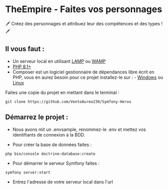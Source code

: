 # TheEmpire - Faites vos personnages 

🗡️ Créez des personnages et attribuez leur des compétences et des types ! 🗡️

## Il vous faut :

 - Un serveur local en utilisant [LAMP](https://doc.ubuntu-fr.org/lamp) ou [WAMP](https://www.wampserver.com/)
 - [PHP 8.1+](https://www.php.net/downloads)
 - Composer est un logiciel gestionnaire de dépendances libre écrit en PHP, vous en aurez besoin pour ce projet installez-le sur : 
        - [Windows](https://getcomposer.org/)
        ou [Linux](https://www.digitalocean.com/community/tutorials/how-to-install-and-use-composer-on-ubuntu-20-04-fr)

Faites une copie du projet en mettant dans le terminal :

```git clone https://github.com/VentoAureo230/Symfony-Heros```

## Démarrez le projet :

* Nous avons mit un .envsample, renommez-le .env et mettez vos identifiants de connexion à la BDD.

* Pour créer la base de données faites :

```php bin/console doctrine:database:create```

* Pour démarrer le serveur Symfony faites :

```symfony server:start```

* Entrez l'adresse de votre serveur local dans l'url
